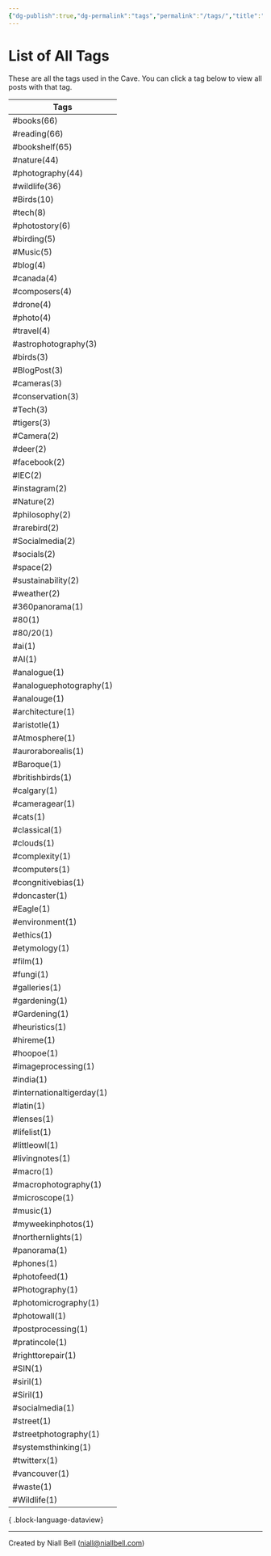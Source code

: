 ```yaml
---
{"dg-publish":true,"dg-permalink":"tags","permalink":"/tags/","title":"List of All Tags","hide":true,"noteIcon":null,"created":"2024-04-15T16:05:40.920-07:00","updated":"2024-05-05T03:08:34.273-07:00"}
---
```


# List of All Tags

These are all the tags used in the Cave. You can click a tag below to view all posts with that tag.

| Tags                      |
| ------------------------- |
| #books(66)                |
| #reading(66)              |
| #bookshelf(65)            |
| #nature(44)               |
| #photography(44)          |
| #wildlife(36)             |
| #Birds(10)                |
| #tech(8)                  |
| #photostory(6)            |
| #birding(5)               |
| #Music(5)                 |
| #blog(4)                  |
| #canada(4)                |
| #composers(4)             |
| #drone(4)                 |
| #photo(4)                 |
| #travel(4)                |
| #astrophotography(3)      |
| #birds(3)                 |
| #BlogPost(3)              |
| #cameras(3)               |
| #conservation(3)          |
| #Tech(3)                  |
| #tigers(3)                |
| #Camera(2)                |
| #deer(2)                  |
| #facebook(2)              |
| #IEC(2)                   |
| #instagram(2)             |
| #Nature(2)                |
| #philosophy(2)            |
| #rarebird(2)              |
| #Socialmedia(2)           |
| #socials(2)               |
| #space(2)                 |
| #sustainability(2)        |
| #weather(2)               |
| #360panorama(1)           |
| #80(1)                    |
| #80/20(1)                 |
| #ai(1)                    |
| #AI(1)                    |
| #analogue(1)              |
| #analoguephotography(1)   |
| #analouge(1)              |
| #architecture(1)          |
| #aristotle(1)             |
| #Atmosphere(1)            |
| #auroraborealis(1)        |
| #Baroque(1)               |
| #britishbirds(1)          |
| #calgary(1)               |
| #cameragear(1)            |
| #cats(1)                  |
| #classical(1)             |
| #clouds(1)                |
| #complexity(1)            |
| #computers(1)             |
| #congnitivebias(1)        |
| #doncaster(1)             |
| #Eagle(1)                 |
| #environment(1)           |
| #ethics(1)                |
| #etymology(1)             |
| #film(1)                  |
| #fungi(1)                 |
| #galleries(1)             |
| #gardening(1)             |
| #Gardening(1)             |
| #heuristics(1)            |
| #hireme(1)                |
| #hoopoe(1)                |
| #imageprocessing(1)       |
| #india(1)                 |
| #internationaltigerday(1) |
| #latin(1)                 |
| #lenses(1)                |
| #lifelist(1)              |
| #littleowl(1)             |
| #livingnotes(1)           |
| #macro(1)                 |
| #macrophotography(1)      |
| #microscope(1)            |
| #music(1)                 |
| #myweekinphotos(1)        |
| #northernlights(1)        |
| #panorama(1)              |
| #phones(1)                |
| #photofeed(1)             |
| #Photography(1)           |
| #photomicrography(1)      |
| #photowall(1)             |
| #postprocessing(1)        |
| #pratincole(1)            |
| #righttorepair(1)         |
| #SIN(1)                   |
| #siril(1)                 |
| #Siril(1)                 |
| #socialmedia(1)           |
| #street(1)                |
| #streetphotography(1)     |
| #systemsthinking(1)       |
| #twitterx(1)              |
| #vancouver(1)             |
| #waste(1)                 |
| #Wildlife(1)              |

{ .block-language-dataview}

---
Created by Niall Bell (niall@niallbell.com)